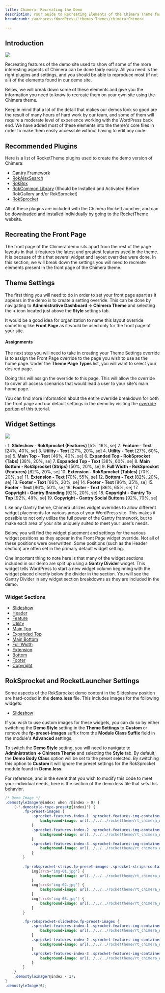 ```yaml
---
title: Chimera: Recreating the Demo
description: Your Guide to Recreating Elements of the Chimera Theme for WordPress
breadcrumb: /wordpress:WordPress/!themes:Themes/chimera:Chimera

---
```


Introduction
-----

![][Chimera]

Recreating features of the demo site used to show off some of the more interesting aspects of Chimera can be done fairly easily. All you need is the right plugins and settings, and you should be able to reproduce most (if not all) of the elements found in our demo site.

Below, we will break down some of these elements and give you the information you need to know to recreate them on your own site using the Chimera theme.

Keep in mind that a lot of the detail that makes our demos look so good are the result of many hours of hard work by our team, and some of them will require a moderate level of experience working with the WordPress back end. We have added most of these elements into the theme's core files in order to make them easily accessible without having to edit any code.

Recommended Plugins
-----

Here is a list of RocketTheme plugins used to create the demo version of Chimera:

* [Gantry Framework][gantry]
* [RokAjaxSearch][rokajaxsearch]
* [RokBox][rokbox]
* [RokCommon Library](http://www.rockettheme.com/wordpress/plugins/rokutilities) (Should be Installed and Activated Before RokGallery and/or RokSprocket)
* [RokSprocket][roksprocket]

All of these plugins are included with the Chimera RocketLauncher, and can be downloaded and installed individually by going to the RocketTheme website.

Recreating the Front Page
-----

The front page of the Chimera demo sits apart from the rest of the page layouts in that it features the latest and greatest features used in the theme. It is because of this that several widget and layout overrides were done. In this section, we will break down the settings you will need to recreate elements present in the front page of the Chimera theme.

Theme Settings
-----

The first thing you will need to do in order to set your front page apart as it appears in the demo is to create a setting override. This can be done by navigating to **Administrative Dashboard -> Chimera Theme** and selecting the **+** icon located just above the **Style** settings tab.

It would be a good idea for organization to name this layout override something like **Front Page** as it would be used only for the front page of your site.

#### Assignments

The next step you will need to take in creating your Theme Settings override is to assign the Front Page override to the page you wish to use as the home page. Under the **Theme Page Types** list, you will want to select your desired page.

Doing this will assign the override to this page. This will allow the override to cover all access scenarios that would lead a user to your site's main home page.

You can find more information about the entire override breakdown for both the front page and our default settings in the demo by visiting the [override portion][demooverride] of this tutorial.

Widget Settings
-----

![][theme]

:   1. **Slideshow - RokSprocket (Features)** [5%, 16%, se]
    2. **Feature - Text** [24%, 40%, se]
    3. **Utility - Text**  [27%, 20%, se]
    4. **Utility - Text**  [27%, 60%, se]
    5. **Main Top - Text**  [46%, 40%, se]
    6. **Expanded Top - RokSprocket (Tabs)**  [38%, 20%, se]
    7. **Expanded Top - Text**  [38%, 60%, se]
    8. **Main Bottom - RokSprocket (Strips)**  [50%, 20%, se]
    9. **Full Width - RokSprocket (Features)** [62%, 20%, se]
    10. **Extension - RokSprocket (Tables)** [70%, 20%, se]
    11. **Extension - Text** [70%, 55%, se]
    12. **Bottom - Text** [82%, 20%, se]
    13. **Footer - Text** [86%, 20%, se]
    14. **Footer - Text** [86%, 35%, se]
    15. **Footer - Text** [86%, 50%, se]
    16. **Footer - Text** [86%, 65%, se]
    17. **Copyright - Gantry Branding** [92%, 20%, se]
    18. **Copyright - Gantry To Top** [92%, 48%, se]
    19. **Copyright - Gantry Social Buttons** [92%, 70%, se]

Like any Gantry theme, Chimera utilizes widget overrides to allow different widget placements for various areas of your WordPress site. This makes it possible to not only utilize the full power of the Gantry framework, but to make each area of your site uniquely suited to meet your user's needs.

Below, you will find the widget placement and settings for the various widget positions as they appear in the Front Page widget override. Not all of these positions were overwritten. Some positions (such as the Header section) are often set in the primary default widget setting.

One important thing to note here is that many of the widget sections included in our demo are split up using a **Gantry Divider** widget. This widget tells WordPress to start a new widget column beginning with the widget placed directly below the divider in the section. You will see the Gantry Divider in any widget section breakdowns as they are included in the demo.

### Widget Sections

* [Slideshow](demo_slideshow.md)
* [Header](demo_header.md)
* [Feature](demo_feature.md)
* [Utility](demo_utility.md)
* [Main Top](demo_maintop.md)
* [Expanded Top](demo_expandedtop.md)
* [Main Bottom](demo_mainbottom.md)
* [Full Width](demo_fullwidth.md)
* [Extension](demo_extension.md)
* [Bottom](demo_bottom.md)
* [Footer](demo_footer.md)
* [Copyright](demo_copyright.md)

RokSprocket and RocketLauncher Settings
------

Some aspects of the RokSprocket demo content in the Slideshow position are hard-coded in the **demo.less** file. This includes images for the following widgets:

* [Slideshow](demo_slideshow.md)

If you wish to use custom images for these widgets, you can do so by either switching the **Demo Style** setting in the **Theme Settings** to **Custom** or remove the **fp-preset-images** suffix from the **Module Class Suffix** field in the module's **Advanced** settings. 

To switch the **Demo Style** setting, you will need to navigate to **Administration -> Chimera Theme** and selecting the **Style** tab. By default, the **Demo Body Class** option will be set to the preset selected. By switching this option to **Custom** it will ignore the preset settings for the RokSprocket module found in **Demo.less**.

For reference, and in the event that you wish to modify this code to meet your individual needs, here is the section of the demo.less file that sets this behavior.

~~~ css
/* Demo Image */
.demostyleImage(@index) when (@index > 0) {
    (~".demostyle-type-preset@{index}") {
        .fp-preset-images {
            .sprocket-features-index-1 .sprocket-features-img-container.sprocket-fullslideshow-image {
                background-image: url(../../../rockettheme/rt_chimera_wp/home/fp-slideshow/img-01-preset-@{index}.jpg) !important;
            }
            .sprocket-features-index-2 .sprocket-features-img-container.sprocket-fullslideshow-image {
                background-image: url(../../../rockettheme/rt_chimera_wp/home/fp-slideshow/img-02-preset-@{index}.jpg) !important;
            }
            .sprocket-features-index-3 .sprocket-features-img-container.sprocket-fullslideshow-image {
                background-image: url(../../../rockettheme/rt_chimera_wp/home/fp-slideshow/img-03-preset-@{index}.jpg) !important;
            }
        }
        
        .fp-roksprocket-strips.fp-preset-images .sprocket-strips-container li .sprocket-strips-image-container {
            img[src$="img-01.jpg"] {
                background-image: url(../../../rockettheme/rt_chimera_wp/home/fp-mainbottom/img-01-preset-@{index}.jpg);
            }
            img[src$="img-02.jpg"] {
                background-image: url(../../../rockettheme/rt_chimera_wp/home/fp-mainbottom/img-02-preset-@{index}.jpg);
            }
            img[src$="img-03.jpg"] {
                background-image: url(../../../rockettheme/rt_chimera_wp/home/fp-mainbottom/img-03-preset-@{index}.jpg);
            }
        }

        .fp-roksprocket-slideshow.fp-preset-images {
            .sprocket-features-index-1 .sprocket-features-img-container img {
                background-image: url(../../../rockettheme/rt_chimera_wp/home/fp-fullwidth/img-01-preset-@{index}.jpg);
            }
            .sprocket-features-index-2 .sprocket-features-img-container img {
                background-image: url(../../../rockettheme/rt_chimera_wp/home/fp-fullwidth/img-02-preset-@{index}.jpg);
            }
            .sprocket-features-index-3 .sprocket-features-img-container img {
                background-image: url(../../../rockettheme/rt_chimera_wp/home/fp-fullwidth/img-03-preset-@{index}.jpg);
            }
        }
    }
    .demostyleImage(@index - 1);
}
.demostyleImage(6);
~~~

[gantry]: http://gantry.org/downloads
[rokajaxsearch]: http://www.rockettheme.com/wordpress/plugins/rokajaxsearch
[rokbox]: http://www.rockettheme.com/wordpress/plugins/rokbox
[roksprocket]: http://www.rockettheme.com/wordpress/plugins/roksprocket
[Chimera]: assets/chimera.jpeg
[roksprocket]: ../../plugins/roksprocket/
[faq]: faq.md
[menu]: ../../start/menu.md
[override]: http://docs.gantry.org/gantry4/configure
[demooverride]: demo_override.md
[sidepanelimage]: assets/demo_4.jpg
[theme]: assets/chimera2.jpeg
[scroll]: assets/scrollwidget.jpg
